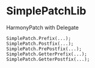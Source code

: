 # SimplePatchLib
HarmonyPatch with Delegate
```
SimplePatch.Prefix(...);
SimplePatch.Postfix(...);
SimplePatch.PrePostfix(...);
SimplePatch.GetterPrefix(...);
SimplePatch.GetterPostfix(...);
```
